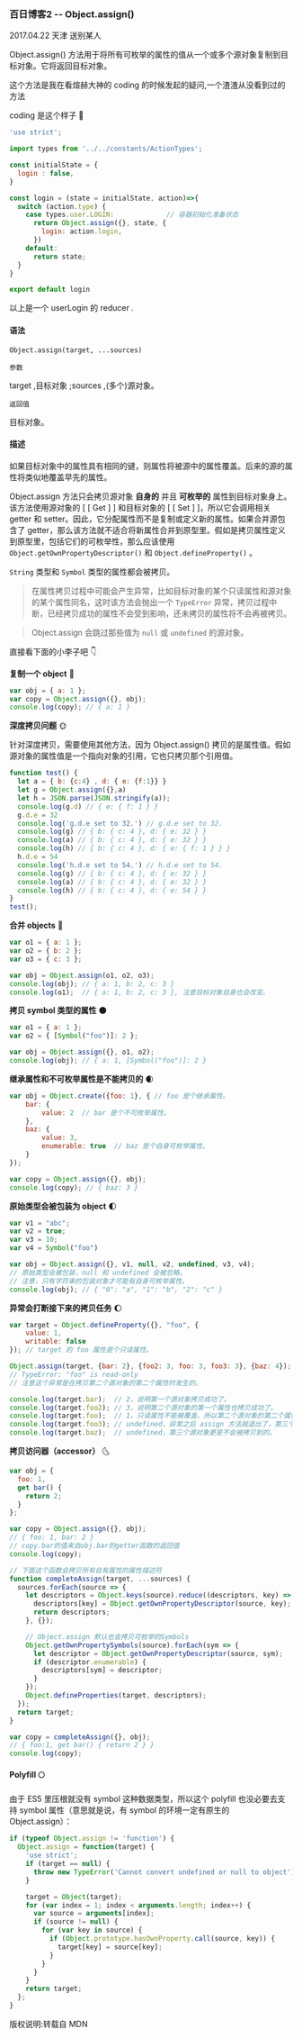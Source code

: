 ### 百日博客2 -- Object.assign()

2017.04.22 天津 送别某人

Object.assign() 方法用于将所有可枚举的属性的值从一个或多个源对象复制到目标对象。它将返回目标对象。

这个方法是我在看煊赫大神的 coding 的时候发起的疑问,一个渣渣从没看到过的方法

coding 是这个样子 :information_desk_person:

```js
'use strict';

import types from '../../constants/ActionTypes';

const initialState = {
  login : false,
}

const login = (state = initialState, action)=>{
  switch (action.type) {
    case types.user.LOGIN:             // 容器初始化准备状态
      return Object.assign({}, state, {
        login: action.login,
      })
    default:
      return state;
  }
}

export default login
```

以上是一个 userLogin 的 reducer .

#### 语法

```
Object.assign(target, ...sources)
```

`参数`

target ,目标对象 ;sources ,(多个)源对象。

`返回值`

目标对象。

#### 描述

如果目标对象中的属性具有相同的键，则属性将被源中的属性覆盖。后来的源的属性将类似地覆盖早先的属性。

Object.assign 方法只会拷贝源对象 **自身的** 并且 **可枚举的** 属性到目标对象身上。该方法使用源对象的 [ [ Get ] ] 和目标对象的 [ [ Set ] ]，所以它会调用相关 getter 和 setter。因此，它分配属性而不是复制或定义新的属性。如果合并源包含了 getter，那么该方法就不适合将新属性合并到原型里。假如是拷贝属性定义到原型里，包括它们的可枚举性，那么应该使用 `Object.getOwnPropertyDescriptor()` 和 `Object.defineProperty()` 。

`String` 类型和 `Symbol` 类型的属性都会被拷贝。

> 在属性拷贝过程中可能会产生异常，比如目标对象的某个只读属性和源对象的某个属性同名，这时该方法会抛出一个 `TypeError` 异常，拷贝过程中断，已经拷贝成功的属性不会受到影响，还未拷贝的属性将不会再被拷贝。

> Object.assign 会跳过那些值为 `null` 或 `undefined` 的源对象。

直接看下面的小李子吧 :point_down:

**复制一个 object** :new_moon_with_face:

```js
var obj = { a: 1 };
var copy = Object.assign({}, obj);
console.log(copy); // { a: 1 }
```

**深度拷贝问题** :sun_with_face:

针对深度拷贝，需要使用其他方法，因为 Object.assign() 拷贝的是属性值。假如源对象的属性值是一个指向对象的引用，它也只拷贝那个引用值。

```js
function test() {
  let a = { b: {c:4} , d: { e: {f:1}} }
  let g = Object.assign({},a)
  let h = JSON.parse(JSON.stringify(a));
  console.log(g.d) // { e: { f: 1 } }
  g.d.e = 32
  console.log('g.d.e set to 32.') // g.d.e set to 32.
  console.log(g) // { b: { c: 4 }, d: { e: 32 } }
  console.log(a) // { b: { c: 4 }, d: { e: 32 } }
  console.log(h) // { b: { c: 4 }, d: { e: { f: 1 } } }
  h.d.e = 54
  console.log('h.d.e set to 54.') // h.d.e set to 54.
  console.log(g) // { b: { c: 4 }, d: { e: 32 } }
  console.log(a) // { b: { c: 4 }, d: { e: 32 } }
  console.log(h) // { b: { c: 4 }, d: { e: 54 } }
}
test();
```

**合并 objects** :full_moon_with_face:

```js
var o1 = { a: 1 };
var o2 = { b: 2 };
var o3 = { c: 3 };

var obj = Object.assign(o1, o2, o3);
console.log(obj); // { a: 1, b: 2, c: 3 }
console.log(o1);  // { a: 1, b: 2, c: 3 }, 注意目标对象自身也会改变。
```

**拷贝 symbol 类型的属性** :new_moon:

```js
var o1 = { a: 1 };
var o2 = { [Symbol("foo")]: 2 };

var obj = Object.assign({}, o1, o2);
console.log(obj); // { a: 1, [Symbol("foo")]: 2 }
```

**继承属性和不可枚举属性是不能拷贝的** :waxing_crescent_moon:

```js
var obj = Object.create({foo: 1}, { // foo 是个继承属性。
    bar: {
        value: 2  // bar 是个不可枚举属性。
    },
    baz: {
        value: 3,
        enumerable: true  // baz 是个自身可枚举属性。
    }
});

var copy = Object.assign({}, obj);
console.log(copy); // { baz: 3 }
```

**原始类型会被包装为 object** :first_quarter_moon:

```js
var v1 = "abc";
var v2 = true;
var v3 = 10;
var v4 = Symbol("foo")

var obj = Object.assign({}, v1, null, v2, undefined, v3, v4);
// 原始类型会被包装，null 和 undefined 会被忽略。
// 注意，只有字符串的包装对象才可能有自身可枚举属性。
console.log(obj); // { "0": "a", "1": "b", "2": "c" }
```

**异常会打断接下来的拷贝任务** :waxing_gibbous_moon:

```js
var target = Object.defineProperty({}, "foo", {
    value: 1,
    writable: false
}); // target 的 foo 属性是个只读属性。

Object.assign(target, {bar: 2}, {foo2: 3, foo: 3, foo3: 3}, {baz: 4});
// TypeError: "foo" is read-only
// 注意这个异常是在拷贝第二个源对象的第二个属性时发生的。

console.log(target.bar);  // 2，说明第一个源对象拷贝成功了。
console.log(target.foo2); // 3，说明第二个源对象的第一个属性也拷贝成功了。
console.log(target.foo);  // 1，只读属性不能被覆盖，所以第二个源对象的第二个属性拷贝失败了。
console.log(target.foo3); // undefined，异常之后 assign 方法就退出了，第三个属性是不会被拷贝到的。
console.log(target.baz);  // undefined，第三个源对象更是不会被拷贝到的。
```

**拷贝访问器（accessor）** :last_quarter_moon_with_face:

```js
var obj = {
  foo: 1,
  get bar() {
    return 2;
  }
};

var copy = Object.assign({}, obj);
// { foo: 1, bar: 2 }
// copy.bar的值来自obj.bar的getter函数的返回值
console.log(copy);

// 下面这个函数会拷贝所有自有属性的属性描述符
function completeAssign(target, ...sources) {
  sources.forEach(source => {
    let descriptors = Object.keys(source).reduce((descriptors, key) => {
      descriptors[key] = Object.getOwnPropertyDescriptor(source, key);
      return descriptors;
    }, {});

    // Object.assign 默认也会拷贝可枚举的Symbols
    Object.getOwnPropertySymbols(source).forEach(sym => {
      let descriptor = Object.getOwnPropertyDescriptor(source, sym);
      if (descriptor.enumerable) {
        descriptors[sym] = descriptor;
      }
    });
    Object.defineProperties(target, descriptors);
  });
  return target;
}

var copy = completeAssign({}, obj);
// { foo:1, get bar() { return 2 } }
console.log(copy);
```

#### Polyfill :full_moon:

由于 ES5 里压根就没有 symbol 这种数据类型，所以这个 polyfill 也没必要去支持 symbol 属性（意思就是说，有 symbol 的环境一定有原生的 Object.assign）：

```js
if (typeof Object.assign != 'function') {
  Object.assign = function(target) {
    'use strict';
    if (target == null) {
      throw new TypeError('Cannot convert undefined or null to object');
    }

    target = Object(target);
    for (var index = 1; index < arguments.length; index++) {
      var source = arguments[index];
      if (source != null) {
        for (var key in source) {
          if (Object.prototype.hasOwnProperty.call(source, key)) {
            target[key] = source[key];
          }
        }
      }
    }
    return target;
  };
}
```


版权说明:转载自 MDN
